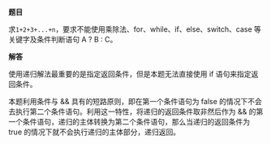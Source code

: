 **题目**

求`1+2+3+...+n`，要求不能使用乘除法、for、while、if、else、switch、case 等关键字及条件判断语句 A ? B : C。

**解答**

使用递归解法最重要的是指定返回条件，但是本题无法直接使用 if 语句来指定返回条件。

本题利用条件与 && 具有的短路原则，即在第一个条件语句为 false 的情况下不会去执行第二个条件语句。利用这一特性，将递归的返回条件取非然后作为 && 的第一个条件语句，递归的主体转换为第二个条件语句，那么当递归的返回条件为 true 的情况下就不会执行递归的主体部分，递归返回。